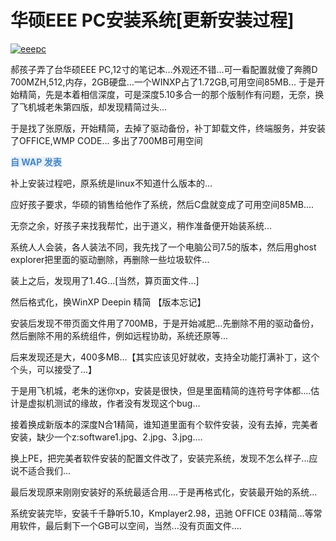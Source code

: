# 华硕EEE PC安装系统[更新安装过程]

[![eeepc](https://attachment.soulteary.com/2008/04/29/eeepc.jpg "eeepc")](https://attachment.soulteary.com/2008/04/29/eeepc.jpg)

郝孩子弄了台华硕EEE PC,12寸的笔记本…外观还不错…可一看配置就傻了奔腾D 700MZH,512,内存，2GB硬盘…一个WINXP占了1.72GB,可用空间85MB... 于是开始精简，先是本着相信深度，可是深度5.10多合一的那个版制作有问题，无奈，换了飞机城老朱第四版，却发现精简过头…

于是找了张原版，开始精简，去掉了驱动备份，补丁卸载文件，终端服务，并安装了OFFICE,WMP CODE... 多出了700MB可用空间

<span style="font-weight: bold; color: #4685c4; background-color: #e9f1f8">自 WAP 发表</span> 

补上安装过程吧，原系统是linux不知道什么版本的...

应好孩子要求，华硕的销售给他作了系统，然后C盘就变成了可用空间85MB....

无奈之余，好孩子来找我帮忙，出于道义，稍作准备便开始装系统...

系统人人会装，各人装法不同，我先找了一个电脑公司7.5的版本，然后用ghost explorer把里面的驱动删除，再删除一些垃圾软件...

装上之后，发现用了1.4G...[当然，算页面文件...]

然后格式化，换WinXP Deepin 精简 【版本忘记】

安装后发现不带页面文件用了700MB，于是开始减肥...先删除不用的驱动备份，然后删除不用的系统组件，例如远程协助，系统还原等...

后来发现还是大，400多MB...【其实应该见好就收，支持全功能打满补丁，这个个头，可以接受了...】

于是用飞机城，老朱的迷你xp，安装是很快，但是里面精简的连符号字体都....估计是虚拟机测试的缘故，作者没有发现这个bug...

接着换成新版本的深度N合1精简，谁知道里面有个软件安装，没有去掉，完美者安装，缺少一个z:software1.jpg、2.jpg、3.jpg....

换上PE，把完美者软件安装的配置文件改了，安装完系统，发现不怎么样子...应说不适合我们...

最后发现原来刚刚安装好的系统最适合用....于是再格式化，安装最开始的系统...

系统安装完毕，安装千千静听5.10，Kmplayer2.98，迅驰 OFFICE 03精简...等常用软件，最后剩下一个GB可以空间，当然...没有页面文件....


